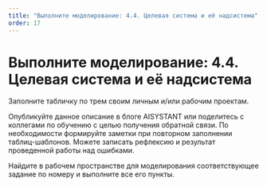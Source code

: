 ```yaml
---
title: "Выполните моделирование: 4.4. Целевая система и её надсистема"
order: 17
---
```


# Выполните моделирование: 4.4. Целевая система и её надсистема



Заполните табличку по трем своим личным и/или рабочим проектам.

Опубликуйте данное описание в блоге AISYSTANT или поделитесь с коллегами по обучению с целью получения обратной связи. По необходимости формируйте заметки при повторном заполнении таблиц-шаблонов. Можете записать рефлексию и результат проведенной работы над ошибками.

Найдите в рабочем пространстве для моделирования соответствующее задание по номеру и выполните все его пункты.

